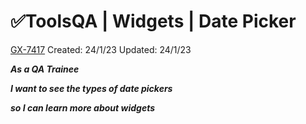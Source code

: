 # ✅ToolsQA | Widgets | Date Picker

[GX-7417](https://upexgalaxy9.atlassian.net/browse/GX-7417) Created: 24/1/23 Updated: 24/1/23

**_As a QA Trainee_**

**_I want to see the types of date pickers_**

**_so I can learn more about widgets_**